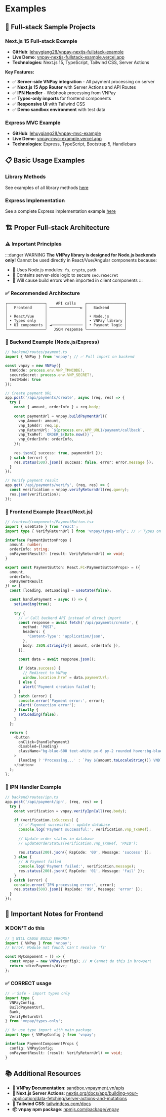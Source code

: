 # Examples

## 🚀 Full-stack Sample Projects

### Next.js 15 Full-stack Example

- **GitHub**: [lehuygiang28/vnpay-nextjs-fullstack-example](https://github.com/lehuygiang28/vnpay-nextjs-fullstack-example)
- **Live Demo**: [vnpay-nextjs-fullstack-example.vercel.app](https://vnpay-nextjs-fullstack-example.vercel.app/)
- **Technologies**: Next.js 15, TypeScript, Tailwind CSS, Server Actions

**Key Features:**
- ✅ **Server-side VNPay integration** - All payment processing on server
- ✅ **Next.js 15 App Router** with Server Actions and API Routes
- ✅ **IPN Handler** - Webhook processing from VNPay
- ✅ **Types-only imports** for frontend components
- ✅ **Responsive UI** with Tailwind CSS
- ✅ **Demo sandbox environment** with test data

### Express MVC Example

- **GitHub**: [lehuygiang28/vnpay-mvc-example](https://github.com/lehuygiang28/vnpay-mvc-example)
- **Live Demo**: [vnpay-mvc-example.vercel.app](https://vnpay-mvc-example.vercel.app/)
- **Technologies**: Express, TypeScript, Bootstrap 5, Handlebars

## 📋 Basic Usage Examples

### Library Methods

See examples of all library methods [here](https://github.com/lehuygiang28/vnpay/blob/main/example/index.ts)

### Express Implementation

See a complete Express implementation example [here](https://github.com/lehuygiang28/vnpay/blob/main/example/express.ts)

## 🏗️ Proper Full-stack Architecture

### ⚠️ Important Principles

:::danger WARNING
**The VNPay library is designed for Node.js backends only!** Cannot be used directly in React/Vue/Angular components because:

- 🚫 Uses Node.js modules: `fs`, `crypto`, `path`  
- 🚫 Contains server-side logic to secure `secureSecret`
- 🚫 Will cause build errors when imported in client components
:::

### ✅ Recommended Architecture

```text
┌─────────────────┐    API calls    ┌─────────────────┐
│   Frontend      │ ──────────────► │   Backend       │
│                 │                 │                 │
│ • React/Vue     │                 │ • Node.js       │
│ • Types only    │                 │ • VNPay library │
│ • UI components │ ◄────────────── │ • Payment logic │
└─────────────────┘   JSON response └─────────────────┘
```

### 💼 Backend Example (Node.js/Express)

```typescript
// backend/routes/payment.ts
import { VNPay } from 'vnpay'; // ✅ Full import on backend

const vnpay = new VNPay({
  tmnCode: process.env.VNP_TMNCODE!,
  secureSecret: process.env.VNP_SECRET!,
  testMode: true
});

// Create payment URL
app.post('/api/payments/create', async (req, res) => {
  try {
    const { amount, orderInfo } = req.body;
    
    const paymentUrl = vnpay.buildPaymentUrl({
      vnp_Amount: amount,
      vnp_IpAddr: req.ip,
      vnp_ReturnUrl: `${process.env.APP_URL}/payment/callback`,
      vnp_TxnRef: `ORDER_${Date.now()}`,
      vnp_OrderInfo: orderInfo,
    });
    
    res.json({ success: true, paymentUrl });
  } catch (error) {
    res.status(500).json({ success: false, error: error.message });
  }
});

// Verify payment result
app.get('/api/payments/verify', (req, res) => {
  const verification = vnpay.verifyReturnUrl(req.query);
  res.json(verification);
});
```

### 🎨 Frontend Example (React/Next.js)

```typescript
// frontend/components/PaymentButton.tsx
import { useState } from 'react';
import type { VerifyReturnUrl } from 'vnpay/types-only'; // ✅ Types only

interface PaymentButtonProps {
  amount: number;
  orderInfo: string;
  onPaymentResult?: (result: VerifyReturnUrl) => void;
}

export const PaymentButton: React.FC<PaymentButtonProps> = ({ 
  amount, 
  orderInfo, 
  onPaymentResult 
}) => {
  const [loading, setLoading] = useState(false);

  const handlePayment = async () => {
    setLoading(true);
    
    try {
      // ✅ Call backend API instead of direct import
      const response = await fetch('/api/payments/create', {
        method: 'POST',
        headers: {
          'Content-Type': 'application/json',
        },
        body: JSON.stringify({ amount, orderInfo }),
      });

      const data = await response.json();
      
      if (data.success) {
        // Redirect to VNPay
        window.location.href = data.paymentUrl;
      } else {
        alert('Payment creation failed');
      }
    } catch (error) {
      console.error('Payment error:', error);
      alert('Connection error');
    } finally {
      setLoading(false);
    }
  };

  return (
    <button 
      onClick={handlePayment} 
      disabled={loading}
      className="bg-blue-600 text-white px-6 py-2 rounded hover:bg-blue-700"
    >
      {loading ? 'Processing...' : `Pay ${amount.toLocaleString()} VND`}
    </button>
  );
};
```

### 🔐 IPN Handler Example

```typescript
// backend/routes/ipn.ts
app.post('/api/payment/ipn', (req, res) => {
  try {
    const verification = vnpay.verifyIpnCall(req.body);
    
    if (verification.isSuccess) {
      // ✅ Payment successful - update database
      console.log('Payment successful:', verification.vnp_TxnRef);
      
      // Update order status in database
      // updateOrderStatus(verification.vnp_TxnRef, 'PAID');
      
      res.status(200).json({ RspCode: '00', Message: 'success' });
    } else {
      // ❌ Payment failed
      console.log('Payment failed:', verification.message);
      res.status(200).json({ RspCode: '01', Message: 'fail' });
    }
  } catch (error) {
    console.error('IPN processing error:', error);
    res.status(500).json({ RspCode: '99', Message: 'error' });
  }
});
```

## 🎯 Important Notes for Frontend

### ❌ DON'T do this

```typescript
// 🚫 WILL CAUSE BUILD ERRORS!
import { VNPay } from 'vnpay';
// Error: Module not found: Can't resolve 'fs'

const MyComponent = () => {
  const vnpay = new VNPay(config); // ❌ Cannot do this in browser!
  return <div>Payment</div>;
};
```

### ✅ CORRECT usage

```typescript
// ✅ Safe - import types only
import type { 
  VNPayConfig, 
  BuildPaymentUrl, 
  Bank, 
  VerifyReturnUrl 
} from 'vnpay/types-only';

// Or use type import with main package
import type { VNPayConfig } from 'vnpay';

interface PaymentComponentProps {
  config: VNPayConfig;
  onPaymentResult: (result: VerifyReturnUrl) => void;
}
```

## 📚 Additional Resources

- **📖 VNPay Documentation**: [sandbox.vnpayment.vn/apis](https://sandbox.vnpayment.vn/apis/)
- **🔧 Next.js Server Actions**: [nextjs.org/docs/app/building-your-application/data-fetching/server-actions-and-mutations](https://nextjs.org/docs/app/building-your-application/data-fetching/server-actions-and-mutations)
- **🎨 Tailwind CSS**: [tailwindcss.com/docs](https://tailwindcss.com/docs)
- **📦 vnpay npm package**: [npmjs.com/package/vnpay](https://www.npmjs.com/package/vnpay)
